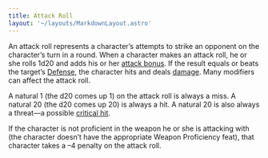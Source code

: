 ```yaml
---
title: Attack Roll
layout: '~/layouts/MarkdownLayout.astro'
---
```

An attack roll represents a character’s attempts to strike an opponent on the
character’s turn in a round. When a character makes an attack roll, he or she
rolls 1d20 and adds his or her [attack bonus](/modern.d20.srd/combat/attack.bonus). If the result equals or beats the
target’s [Defense](/modern.d20.srd/combat/defense), the character hits and
deals [damage](/modern.d20.srd/combat/damage). Many modifiers can affect the
attack roll.

A natural 1 (the d20 comes up 1) on the attack roll is always a miss. A
natural 20 (the d20 comes up 20) is always a hit. A natural 20 is also always
a threat—a possible [critical hit](/modern.d20.srd/combat/critical.hits).

If the character is not proficient in the weapon he or she is attacking with
(the character doesn’t have the appropriate Weapon Proficiency feat), that
character takes a –4 penalty on the attack roll.

